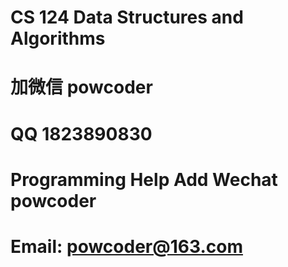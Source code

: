# CS 124 Data Structures and Algorithms
# 加微信 powcoder

# QQ 1823890830

# Programming Help Add Wechat powcoder

# Email: powcoder@163.com


